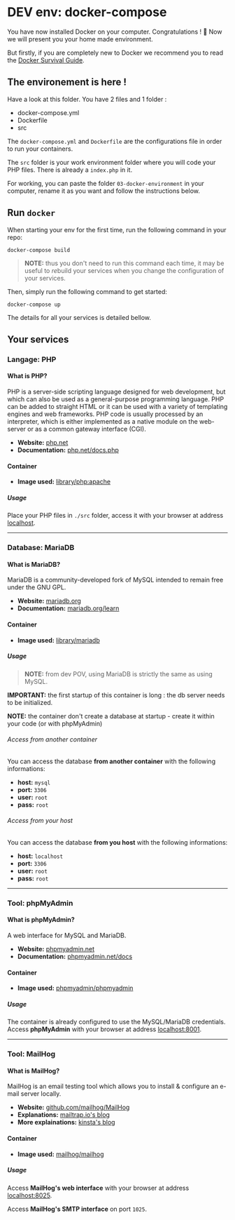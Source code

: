 # DEV env: docker-compose

You have now installed Docker on your computer. Congratulations ! 🥳 Now we will present you your home made environment. 

But firstly, if you are completely new to Docker we recommend you to read the [Docker Survival Guide](https://github.com/becodeorg/cli/tree/develop/docs/docker-survival-guide).


## The environement is here !

Have a look at this folder. You have 2 files and 1 folder :
- docker-compose.yml
- Dockerfile
- src

The `docker-compose.yml` and `Dockerfile` are the configurations file in order to run your containers. 

The `src` folder is your work environment folder where you will code your PHP files. There is already a `index.php` in it. 

For working, you can paste the folder `03-docker-environment` in your computer, rename it as you want and follow the instructions below. 


## Run `docker`

When starting your env for the first time, run the following command in your repo:

	docker-compose build
	
> **NOTE:** thus you don't need to run this command each time, it may be useful to *re*build your services when you change the configuration of your services.

Then, simply run the following command to get started:

    docker-compose up

The details for all your services is detailed bellow.

## Your services

### Langage: PHP

#### What is PHP?

PHP is a server-side scripting language designed for web development, but which can also be used as a general-purpose programming language. PHP can be added to straight HTML or it can be used with a variety of templating engines and web frameworks. PHP code is usually processed by an interpreter, which is either implemented as a native module on the web-server or as a common gateway interface (CGI).

* **Website:** [php.net](http://php.net)
* **Documentation:** [php.net/docs.php](http://php.net/docs.php)

#### Container

* **Image used:** [library/php:apache](https://hub.docker.com/_/php/)

##### Usage

Place your PHP files in `./src` folder, access it with your browser at address [localhost](http://localhost).


* * *

### Database: MariaDB

#### What is MariaDB?

MariaDB is a community-developed fork of MySQL intended to remain free under the GNU GPL.

* **Website:** [mariadb.org](https://mariadb.org)
* **Documentation:** [mariadb.org/learn](https://mariadb.org/learn/)

#### Container

* **Image used:** [library/mariadb](https://hub.docker.com/_/mariadb/)

##### Usage

> **NOTE:** from dev POV, using MariaDB is strictly the same as using MySQL.

**IMPORTANT:** the first startup of this container is long : the db server needs to be initialized.

**NOTE:** the container don't create a database at startup - create it within your code (or with phpMyAdmin)

###### Access from another container

You can access the database **from another container** with the following informations:

* **host:** `mysql`
* **port:** `3306`
* **user:** `root`
* **pass:** `root`

###### Access from your host

You can access the database  **from you host** with the following informations:

* **host:** `localhost`
* **port:** `3306`
* **user:** `root`
* **pass:** `root`


* * *

### Tool: phpMyAdmin

#### What is phpMyAdmin?

A web interface for MySQL and MariaDB.

* **Website:** [phpmyadmin.net](https://www.phpmyadmin.net/)
* **Documentation:** [phpmyadmin.net/docs](https://www.phpmyadmin.net/docs/)

#### Container

* **Image used:** [phpmyadmin/phpmyadmin](https://hub.docker.com/r/phpmyadmin/phpmyadmin/)

##### Usage

The container is already configured to use the MySQL/MariaDB credentials.  
Access **phpMyAdmin** with your browser at address [localhost:8001](http://localhost:8001).

***

### Tool: MailHog

#### What is MailHog?

MailHog is an email testing tool which allows you to install & configure an e-mail server locally.

* **Website:** [github.com/mailhog/MailHog](https://github.com/mailhog/MailHog)
* **Explanations:** [mailtrap.io's blog](https://mailtrap.io/blog/mailhog-explained/)
* **More explainations:** [kinsta's blog](https://kinsta.com/blog/mailhog/)

#### Container

* **Image used:** [mailhog/mailhog](https://hub.docker.com/r/mailhog/mailhog/)

##### Usage

Access **MailHog's web interface** with your browser at address [localhost:8025](http://localhost:8025).

Access **MailHog's SMTP interface** on port `1025`. 

